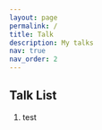 ```yaml
---
layout: page
permalink: /
title: Talk
description: My talks
nav: true
nav_order: 2
---
```


## Talk List


1. test
